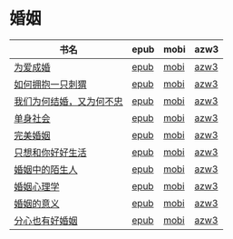# 婚姻

| 书名 | epub | mobi | azw3 |
| --- | --- | --- | --- |
| [为爱成婚](http://ct.dalanmei.com/f/31084289-771231135-9390c1) | [epub](http://ct.dalanmei.com/f/31084289-771231135-9390c1) | [mobi](http://ct.dalanmei.com/f/31084289-771246410-2b09a3) | [azw3](http://ct.dalanmei.com/f/31084289-771236237-b35b30) |
| [如何拥抱一只刺猬](http://ct.dalanmei.com/f/31084289-771230837-31f5c9) | [epub](http://ct.dalanmei.com/f/31084289-771230837-31f5c9) | [mobi](http://ct.dalanmei.com/f/31084289-771246346-5d46fa) | [azw3](http://ct.dalanmei.com/f/31084289-771236087-e6e566) |
| [我们为何结婚，又为何不忠](http://ct.dalanmei.com/f/31084289-570162587-08b125) | [epub](http://ct.dalanmei.com/f/31084289-570162587-08b125) | [mobi](http://ct.dalanmei.com/f/31084289-570314897-b7e19f) | [azw3](http://ct.dalanmei.com/f/31084289-570546885-9f430d) |
| [单身社会](http://ct.dalanmei.com/f/31084289-570127647-b44bf4) | [epub](http://ct.dalanmei.com/f/31084289-570127647-b44bf4) | [mobi](http://ct.dalanmei.com/f/31084289-570270052-ceb30f) | [azw3](http://ct.dalanmei.com/f/31084289-571409707-df8121) |
| [完美婚姻](http://ct.dalanmei.com/f/31084289-571605295-7235be) | [epub](http://ct.dalanmei.com/f/31084289-571605295-7235be) | [mobi](http://ct.dalanmei.com/f/31084289-571736940-0f8e43) | [azw3](http://ct.dalanmei.com/f/31084289-571915895-b7da4a) |
| [只想和你好好生活](http://ct.dalanmei.com/f/31084289-571498876-732d69) | [epub](http://ct.dalanmei.com/f/31084289-571498876-732d69) | [mobi](http://ct.dalanmei.com/f/31084289-571774984-fe3b0c) | [azw3](http://ct.dalanmei.com/f/31084289-571919767-3716f8) |
| [婚姻中的陌生人](http://ct.dalanmei.com/f/31084289-571532108-f8eb78) | [epub](http://ct.dalanmei.com/f/31084289-571532108-f8eb78) | [mobi](http://ct.dalanmei.com/f/31084289-571801516-38476a) | [azw3](http://ct.dalanmei.com/f/31084289-571989336-5a8dac) |
| [婚姻心理学](http://ct.dalanmei.com/f/31084289-571533339-434a14) | [epub](http://ct.dalanmei.com/f/31084289-571533339-434a14) | [mobi](http://ct.dalanmei.com/f/31084289-571803232-e50090) | [azw3](http://ct.dalanmei.com/f/31084289-571989983-03ce5e) |
| [婚姻的意义](http://ct.dalanmei.com/f/31084289-571500890-02f901) | [epub](http://ct.dalanmei.com/f/31084289-571500890-02f901) | [mobi](http://ct.dalanmei.com/f/31084289-571775251-72a556) | [azw3](http://ct.dalanmei.com/f/31084289-571875209-a28b6f) |
| [分心也有好婚姻](None) | [epub](None) | [mobi](None) | [azw3](None) |
